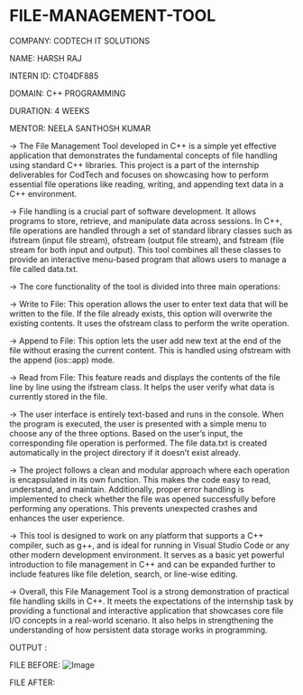 # FILE-MANAGEMENT-TOOL

COMPANY: CODTECH IT SOLUTIONS

NAME: HARSH RAJ

INTERN ID: CT04DF885

DOMAIN: C++ PROGRAMMING

DURATION: 4 WEEKS

MENTOR: NEELA SANTHOSH KUMAR

-> The File Management Tool developed in C++ is a simple yet effective application that demonstrates the fundamental concepts of file handling using standard C++ libraries. This project is a     part of the internship deliverables for CodTech and focuses on showcasing how to perform essential file operations like reading, writing, and appending text data in a C++ environment.

-> File handling is a crucial part of software development. It allows programs to store, retrieve, and manipulate data across sessions. In C++, file operations are handled through a set of       standard library classes such as ifstream (input file stream), ofstream (output file stream), and fstream (file stream for both input and output). This tool combines all these classes to      provide an interactive menu-based program that allows users to manage a file called data.txt.

-> The core functionality of the tool is divided into three main operations:

-> Write to File: This operation allows the user to enter text data that will be written to the file. If the file already exists, this option will overwrite the existing contents. It uses the    ofstream class to perform the write operation.

-> Append to File: This option lets the user add new text at the end of the file without erasing the current content. This is handled using ofstream with the append (ios::app) mode.

-> Read from File: This feature reads and displays the contents of the file line by line using the ifstream class. It helps the user verify what data is currently stored in the file.

-> The user interface is entirely text-based and runs in the console. When the program is executed, the user is presented with a simple menu to choose any of the three options. Based on the      user’s input, the corresponding file operation is performed. The file data.txt is created automatically in the project directory if it doesn’t exist already.

-> The project follows a clean and modular approach where each operation is encapsulated in its own function. This makes the code easy to read, understand, and maintain. Additionally, proper     error handling is implemented to check whether the file was opened successfully before performing any operations. This prevents unexpected crashes and enhances the user experience.

-> This tool is designed to work on any platform that supports a C++ compiler, such as g++, and is ideal for running in Visual Studio Code or any other modern development environment. It         serves as a basic yet powerful introduction to file management in C++ and can be expanded further to include features like file deletion, search, or line-wise editing.

-> Overall, this File Management Tool is a strong demonstration of practical file handling skills in C++. It meets the expectations of the internship task by providing a functional and           interactive application that showcases core file I/O concepts in a real-world scenario. It also helps in strengthening the understanding of how persistent data storage works in programming.

OUTPUT :

FILE BEFORE: 
![Image](https://github.com/user-attachments/assets/1d5bfeb6-b131-4385-a205-04655dfcfc58)

FILE AFTER:
